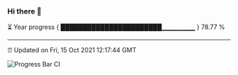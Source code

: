 ### Hi there 👋

⏳ Year progress { ███████████████████████▁▁▁▁▁▁▁ } 78.77 %

---

⏰ Updated on Fri, 15 Oct 2021 12:17:44 GMT

![Progress Bar CI](https://github.com/liununu/liununu/workflows/Progress%20Bar%20CI/badge.svg)
